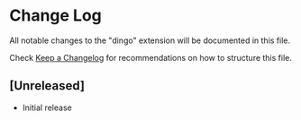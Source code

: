 # Change Log

All notable changes to the "dingo" extension will be documented in this file.

Check [Keep a Changelog](http://keepachangelog.com/) for recommendations on how to structure this file.

## [Unreleased]

- Initial release